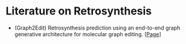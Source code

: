 # Literature on Retrosynthesis

* (Graph2Edit) Retrosynthesis prediction using an end-to-end graph generative architecture for molecular graph editing.
  [[Page](./Graph2Edits.markdown)]